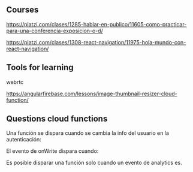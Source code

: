 ## Courses

https://platzi.com/clases/1285-hablar-en-publico/11605-como-practicar-para-una-conferencia-exposicion-o-d/

https://platzi.com/clases/1308-react-navigation/11975-hola-mundo-con-react-navigation/

## Tools for learning

webrtc

https://angularfirebase.com/lessons/image-thumbnail-resizer-cloud-function/

## Questions cloud functions

Una función se dispara cuando se cambia la info del usuario en la autenticación:

El evento de onWrite dispara cuando:

Es posible disparar una función solo cuando un evento de analytics es.
